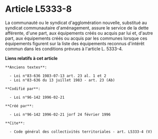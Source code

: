 # Article L5333-8

La communauté ou le syndicat d'agglomération nouvelle, substitué au syndicat communautaire d'aménagement, assure le service
de la dette afférente, d'une part, aux équipements créés ou acquis par lui et, d'autre part, aux équipements créés ou acquis
par les communes lorsque ces équipements figurent sur la liste des équipements reconnus d'intérêt commun dans les conditions
prévues à l'article L. 5333-4.

**Liens relatifs à cet article**

	**Anciens textes**:

	  - Loi n°83-636 1983-07-13 art. 23 al. 1 et 2
	  - Loi n°83-636 du 13 juillet 1983 - art. 23 (Ab)

	**Codifié par**:

	  - Loi n°96-142 1996-02-21

	**Créé par**:

	  - Loi n°96-142 1996-02-21 jorf 24 février 1996

	**Cite**:

	  - Code général des collectivités territoriales - art. L5333-4 (V)
